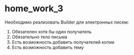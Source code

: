 # home_work_3

Необходимо реализовать Builder для электронных писем:

1) Обязателен хотя бы один получатель 
2) Обязательно тело письма 
3) Есть возможность добавить получателей копии
4) Есть возможность добавить тему 
